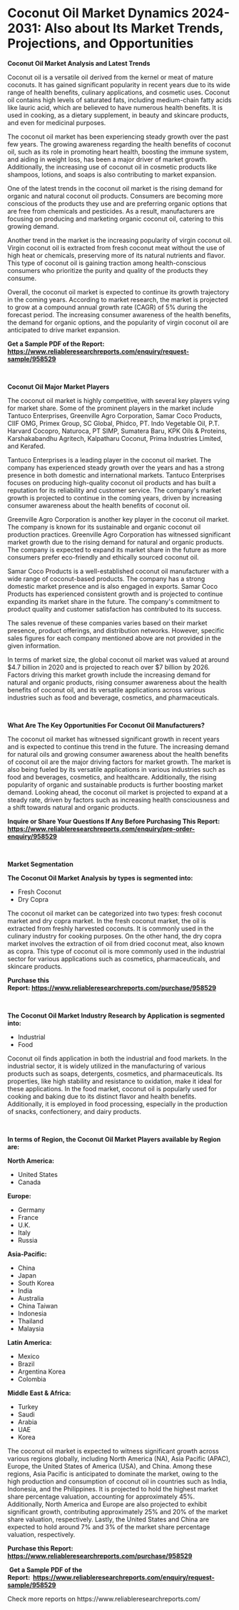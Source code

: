 <p><h1>Coconut Oil Market Dynamics 2024-2031: Also about Its Market Trends, Projections, and Opportunities</h1></p><p><strong>Coconut Oil Market Analysis and Latest Trends</strong></p>
<p><p>Coconut oil is a versatile oil derived from the kernel or meat of mature coconuts. It has gained significant popularity in recent years due to its wide range of health benefits, culinary applications, and cosmetic uses. Coconut oil contains high levels of saturated fats, including medium-chain fatty acids like lauric acid, which are believed to have numerous health benefits. It is used in cooking, as a dietary supplement, in beauty and skincare products, and even for medicinal purposes.</p><p>The coconut oil market has been experiencing steady growth over the past few years. The growing awareness regarding the health benefits of coconut oil, such as its role in promoting heart health, boosting the immune system, and aiding in weight loss, has been a major driver of market growth. Additionally, the increasing use of coconut oil in cosmetic products like shampoos, lotions, and soaps is also contributing to market expansion. </p><p>One of the latest trends in the coconut oil market is the rising demand for organic and natural coconut oil products. Consumers are becoming more conscious of the products they use and are preferring organic options that are free from chemicals and pesticides. As a result, manufacturers are focusing on producing and marketing organic coconut oil, catering to this growing demand.</p><p>Another trend in the market is the increasing popularity of virgin coconut oil. Virgin coconut oil is extracted from fresh coconut meat without the use of high heat or chemicals, preserving more of its natural nutrients and flavor. This type of coconut oil is gaining traction among health-conscious consumers who prioritize the purity and quality of the products they consume.</p><p>Overall, the coconut oil market is expected to continue its growth trajectory in the coming years. According to market research, the market is projected to grow at a compound annual growth rate (CAGR) of 5% during the forecast period. The increasing consumer awareness of the health benefits, the demand for organic options, and the popularity of virgin coconut oil are anticipated to drive market expansion.</p></p>
<p><strong>Get a Sample PDF of the Report:&nbsp; <a href="https://www.reliableresearchreports.com/enquiry/request-sample/958529">https://www.reliableresearchreports.com/enquiry/request-sample/958529</a></strong></p>
<p>&nbsp;</p>
<p><strong>Coconut Oil Major Market Players</strong></p>
<p><p>The coconut oil market is highly competitive, with several key players vying for market share. Some of the prominent players in the market include Tantuco Enterprises, Greenville Agro Corporation, Samar Coco Products, CIIF OMG, Primex Group, SC Global, Phidco, PT. Indo Vegetable Oil, P.T. Harvard Cocopro, Naturoca, PT SIMP, Sumatera Baru, KPK Oils & Proteins, Karshakabandhu Agritech, Kalpatharu Coconut, Prima Industries Limited, and Kerafed.</p><p>Tantuco Enterprises is a leading player in the coconut oil market. The company has experienced steady growth over the years and has a strong presence in both domestic and international markets. Tantuco Enterprises focuses on producing high-quality coconut oil products and has built a reputation for its reliability and customer service. The company's market growth is projected to continue in the coming years, driven by increasing consumer awareness about the health benefits of coconut oil.</p><p>Greenville Agro Corporation is another key player in the coconut oil market. The company is known for its sustainable and organic coconut oil production practices. Greenville Agro Corporation has witnessed significant market growth due to the rising demand for natural and organic products. The company is expected to expand its market share in the future as more consumers prefer eco-friendly and ethically sourced coconut oil.</p><p>Samar Coco Products is a well-established coconut oil manufacturer with a wide range of coconut-based products. The company has a strong domestic market presence and is also engaged in exports. Samar Coco Products has experienced consistent growth and is projected to continue expanding its market share in the future. The company's commitment to product quality and customer satisfaction has contributed to its success.</p><p>The sales revenue of these companies varies based on their market presence, product offerings, and distribution networks. However, specific sales figures for each company mentioned above are not provided in the given information.</p><p>In terms of market size, the global coconut oil market was valued at around $4.7 billion in 2020 and is projected to reach over $7 billion by 2026. Factors driving this market growth include the increasing demand for natural and organic products, rising consumer awareness about the health benefits of coconut oil, and its versatile applications across various industries such as food and beverage, cosmetics, and pharmaceuticals.</p></p>
<p>&nbsp;</p>
<p><strong>What Are The Key Opportunities For Coconut Oil Manufacturers?</strong></p>
<p><p>The coconut oil market has witnessed significant growth in recent years and is expected to continue this trend in the future. The increasing demand for natural oils and growing consumer awareness about the health benefits of coconut oil are the major driving factors for market growth. The market is also being fueled by its versatile applications in various industries such as food and beverages, cosmetics, and healthcare. Additionally, the rising popularity of organic and sustainable products is further boosting market demand. Looking ahead, the coconut oil market is projected to expand at a steady rate, driven by factors such as increasing health consciousness and a shift towards natural and organic products.</p></p>
<p><strong>Inquire or Share Your Questions If Any Before Purchasing This Report: <a href="https://www.reliableresearchreports.com/enquiry/pre-order-enquiry/958529">https://www.reliableresearchreports.com/enquiry/pre-order-enquiry/958529</a></strong></p>
<p>&nbsp;</p>
<p><strong>Market Segmentation</strong></p>
<p><strong>The Coconut Oil Market Analysis by types is segmented into:</strong></p>
<p><ul><li>Fresh Coconut</li><li>Dry Copra</li></ul></p>
<p><p>The coconut oil market can be categorized into two types: fresh coconut market and dry copra market. In the fresh coconut market, the oil is extracted from freshly harvested coconuts. It is commonly used in the culinary industry for cooking purposes. On the other hand, the dry copra market involves the extraction of oil from dried coconut meat, also known as copra. This type of coconut oil is more commonly used in the industrial sector for various applications such as cosmetics, pharmaceuticals, and skincare products.</p></p>
<p><strong>Purchase this Report:&nbsp;<a href="https://www.reliableresearchreports.com/purchase/958529">https://www.reliableresearchreports.com/purchase/958529</a></strong></p>
<p>&nbsp;</p>
<p><strong>The Coconut Oil Market Industry Research by Application is segmented into:</strong></p>
<p><ul><li>Industrial</li><li>Food</li></ul></p>
<p><p>Coconut oil finds application in both the industrial and food markets. In the industrial sector, it is widely utilized in the manufacturing of various products such as soaps, detergents, cosmetics, and pharmaceuticals. Its properties, like high stability and resistance to oxidation, make it ideal for these applications. In the food market, coconut oil is popularly used for cooking and baking due to its distinct flavor and health benefits. Additionally, it is employed in food processing, especially in the production of snacks, confectionery, and dairy products.</p></p>
<p>&nbsp;</p>
<p><strong>In terms of Region, the Coconut Oil Market Players available by Region are:</strong></p>
<p>
    <p> <strong> North America: </strong>
        <ul>
            <li>United States</li>
            <li>Canada</li>
        </ul>
        </p> 
    <p> <strong> Europe: </strong>
        <ul>
            <li>Germany</li>
            <li>France</li>
            <li>U.K.</li>
            <li>Italy</li>
            <li>Russia</li>
        </ul>
        </p> 
    <p> <strong> Asia-Pacific: </strong>
        <ul>
            <li>China</li>
            <li>Japan</li>
            <li>South Korea</li>
            <li>India</li>
            <li>Australia</li>
            <li>China Taiwan</li>
            <li>Indonesia</li>
            <li>Thailand</li>
            <li>Malaysia</li>
        </ul>
        </p> 
    <p> <strong> Latin America: </strong>
        <ul>
            <li>Mexico</li>
            <li>Brazil</li>
            <li>Argentina Korea</li>
            <li>Colombia</li>
        </ul>
        </p> 
    <p> <strong> Middle East & Africa: </strong>
        <ul>
            <li>Turkey</li>
            <li>Saudi</li>
            <li>Arabia</li>
            <li>UAE</li>
            <li>Korea</li>
        </ul>
    </p>
    </p>
<p><p>The coconut oil market is expected to witness significant growth across various regions globally, including North America (NA), Asia Pacific (APAC), Europe, the United States of America (USA), and China. Among these regions, Asia Pacific is anticipated to dominate the market, owing to the high production and consumption of coconut oil in countries such as India, Indonesia, and the Philippines. It is projected to hold the highest market share percentage valuation, accounting for approximately 45%. Additionally, North America and Europe are also projected to exhibit significant growth, contributing approximately 25% and 20% of the market share valuation, respectively. Lastly, the United States and China are expected to hold around 7% and 3% of the market share percentage valuation, respectively.</p></p>
<p><strong>Purchase this Report: <a href="https://www.reliableresearchreports.com/purchase/958529">https://www.reliableresearchreports.com/purchase/958529</a></strong></p>
<p>&nbsp;<strong>Get a Sample PDF of the Report:&nbsp;&nbsp;<a href="https://www.reliableresearchreports.com/enquiry/request-sample/958529">https://www.reliableresearchreports.com/enquiry/request-sample/958529</a></strong></p>
<p><strong></strong></p>
<p>Check more reports on https://www.reliableresearchreports.com/</p>